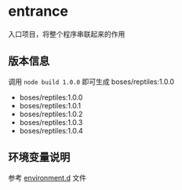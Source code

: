 # entrance

入口项目，将整个程序串联起来的作用

## 版本信息

调用 `node build 1.0.0` 即可生成 boses/reptiles:1.0.0

- boses/reptiles:1.0.0
- boses/reptiles:1.0.1
- boses/reptiles:1.0.2
- boses/reptiles:1.0.3
- boses/reptiles:1.0.4

## 环境变量说明

参考 [environment.d](./environment.d.ts) 文件
